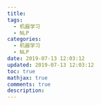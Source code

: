 ```yaml
---
title: 
tags:
  - 机器学习
  - NLP
categories:
  - 机器学习
  - NLP
date: 2019-07-13 12:03:12
updated: 2019-07-13 12:03:12
toc: true
mathjax: true
comments: true
description: 
---
```

